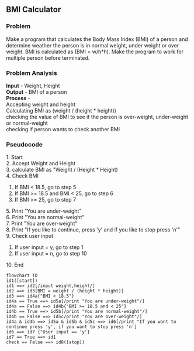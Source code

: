 <h2>BMI Calculator</h2>
<h3>Problem</h3>
Make a program that calculates the Body Mass Index (BMI) of a person and determine weather the person is
in normal weight, under weight or over weight. BMI is calculated as (BMI = w/h*h). Make the program to
work for multiple person before terminated.

<h3>Problem Analysis</h3>
<strong>Input</strong> - Weight, Height <br>
<strong>Output</strong> - BMI of a person<br>
<strong>Process</strong> - <br>
Accepting weight and height <br>
Calculating BMI as (weight / (height * height)) <br>
checking the value of BMI to see if the person is over-weight, under-weight or normal-weight <br>
checking if person wants to check another BMI

<h3>Pseudocode</h3>
1. Start <br>
2. Accept Weight and Height <br>
3. calculate BMI as "Weight / (Height * Height) <br>
4. Check BMI <br>
<ol>
      <li>If BMI < 18.5, go to step 5</li>
      <li>If BMI >= 18.5 and BMI < 25, go to step 6</li>
      <li>If BMI >= 25, go to step 7</li>
    </ol>
5. Print "You are under-weight" <br>
6. Print "You are normal-weight" <br>
7. Print "You are over-weight" <br>
8. Print "If you like to continue, press 'y' and if you like to stop press 'n'" <br>
9. Check user input <br>
    <ol>
      <li>If user input = y, go to step 1</li>
      <li>If user input = n, go to step 10</li>
    </ol>
10. End <br>




```mermaid
flowchart TD
id1([start])
id1 ==> id2[/input weight,height/]
id2 ==> id3[BMI = weight / (height * height)]
id3 ==> id4a{"BMI < 18.5"}
id4a == True ==> id5a[/print "You are under-weight"/]
id4a == False ==> id4b{"BMI >= 18.5 and < 25"}
id4b == True ==> id5b[/print "You are normal-weight"/]
id4b == False ==> id5c/print "You are over-weight"/]
id4a & id4b ==> id5a & id5b & id5c ==> id6[/print "If you want to continue press 'y', if you want to stop press 'n']
id6 ==> id7 {"User input == 'y'}      
id7 == True ==> id1
check == False ==> id8([stop])
```
